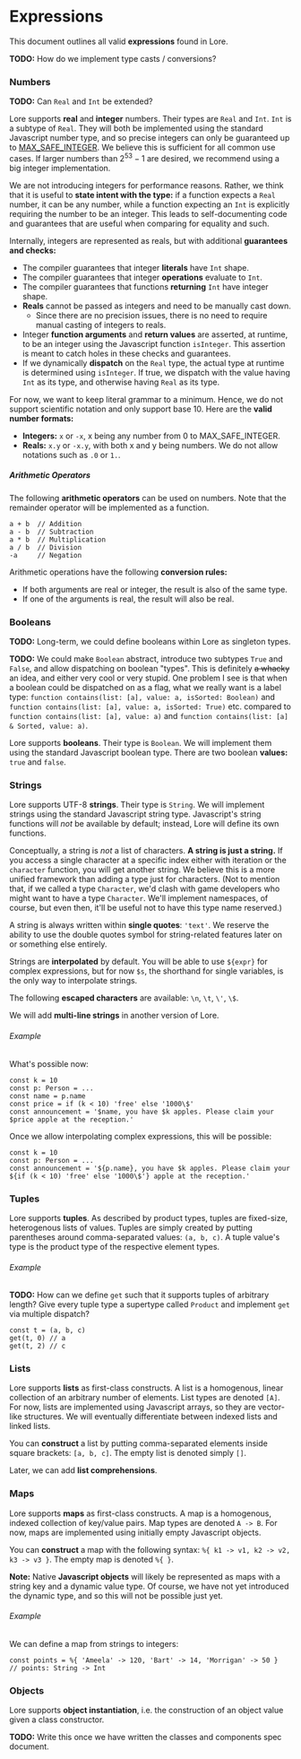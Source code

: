 # Expressions

This document outlines all valid **expressions** found in Lore.

**TODO:** How do we implement type casts / conversions?



### Numbers

**TODO:** Can `Real` and `Int` be extended?

Lore supports **real** and **integer** numbers. Their types are `Real` and `Int`. `Int` is a subtype of `Real`. They will both be implemented using the standard Javascript number type, and so precise integers can only be guaranteed up to [MAX_SAFE_INTEGER](https://developer.mozilla.org/en-US/docs/Web/JavaScript/Reference/Global_Objects/Number/MAX_SAFE_INTEGER). We believe this is sufficient for all common use cases. If larger numbers than $2^{53}-1$ are desired, we recommend using a big integer implementation.

We are not introducing integers for performance reasons. Rather, we think that it is useful to **state intent with the type:** if a function expects a `Real` number, it can be any number, while a function expecting an `Int` is explicitly requiring the number to be an integer. This leads to self-documenting code and guarantees that are useful when comparing for equality and such.

Internally, integers are represented as reals, but with additional **guarantees and checks:**

- The compiler guarantees that integer **literals** have `Int` shape.
- The compiler guarantees that integer **operations** evaluate to `Int`.
- The compiler guarantees that functions **returning** `Int` have integer shape.
- **Reals** cannot be passed as integers and need to be manually cast down.
  - Since there are no precision issues, there is no need to require manual casting of integers to reals.
- Integer **function arguments** and **return values** are asserted, at runtime, to be an integer using the Javascript function `isInteger`. This assertion is meant to catch holes in these checks and guarantees.
- If we dynamically **dispatch** on the `Real` type, the actual type at runtime is determined using `isInteger`. If true, we dispatch with the value having `Int` as its type, and otherwise having `Real` as its type.

For now, we want to keep literal grammar to a minimum. Hence, we do not support scientific notation and only support base 10. Here are the **valid number formats:**

- **Integers:** `x` or `-x`, x being any number from 0 to MAX_SAFE_INTEGER.
- **Reals:** `x.y` or `-x.y`, with both x and y being numbers. We do not allow notations such as `.0` or `1.`.

##### Arithmetic Operators

The following **arithmetic operators** can be used on numbers. Note that the remainder operator will be implemented as a function.

```
a + b  // Addition
a - b  // Subtraction
a * b  // Multiplication
a / b  // Division
-a     // Negation
```

Arithmetic operations have the following **conversion rules:** 

- If both arguments are real or integer, the result is also of the same type.
- If one of the arguments is real, the result will also be real.



### Booleans

**TODO:** Long-term, we could define booleans within Lore as singleton types.

**TODO:** We could make `Boolean` abstract, introduce two subtypes `True` and `False`, and allow dispatching on boolean "types". This is definitely ~~a whacky~~ an idea, and either very cool or very stupid. One problem I see is that when a boolean could be dispatched on as a flag, what we really want is a label type: `function contains(list: [a], value: a, isSorted: Boolean)` and `function contains(list: [a], value: a, isSorted: True)` etc. compared to `function contains(list: [a], value: a)` and `function contains(list: [a] & Sorted, value: a)`.

Lore supports **booleans**. Their type is `Boolean`. We will implement them using the standard Javascript boolean type. There are two boolean **values:** `true` and `false`. 



### Strings

Lore supports UTF-8 **strings**. Their type is `String`. We will implement strings using the standard Javascript string type. Javascript's string functions will *not* be available by default; instead, Lore will define its own functions.

Conceptually, a string is *not* a list of characters. **A string is just a string.** If you access a single character at a specific index either with iteration or the `character` function, you will get another string. We believe this is a more unified framework than adding a type just for characters. (Not to mention that, if we called a type `Character`, we'd clash with game developers who might want to have a type `Character`. We'll implement namespaces, of course, but even then, it'll be useful not to have this type name reserved.)

A string is always written within **single quotes**: `'text'`. We reserve the ability to use the double quotes symbol for string-related features later on or something else entirely.

Strings are **interpolated** by default. You will be able to use `${expr}` for complex expressions, but for now `$s`, the shorthand for single variables, is the only way to interpolate strings.

The following **escaped characters** are available: `\n`, `\t`, `\'`, `\$`.

We will add **multi-line strings** in another version of Lore.

###### Example

What's possible now:

```
const k = 10
const p: Person = ...
const name = p.name
const price = if (k < 10) 'free' else '1000\$'
const announcement = '$name, you have $k apples. Please claim your $price apple at the reception.'
```

Once we allow interpolating complex expressions, this will be possible:

```
const k = 10
const p: Person = ...
const announcement = '${p.name}, you have $k apples. Please claim your ${if (k < 10) 'free' else '1000\$'} apple at the reception.'
```



### Tuples

Lore supports **tuples**. As described by product types, tuples are fixed-size, heterogenous lists of values. Tuples are simply created by putting parentheses around comma-separated values: `(a, b, c)`. A tuple value's type is the product type of the respective element types.

###### Example

**TODO:** How can we define `get` such that it supports tuples of arbitrary length? Give every tuple type a supertype called `Product` and implement `get` via multiple dispatch?

```
const t = (a, b, c)
get(t, 0) // a
get(t, 2) // c
```



### Lists

Lore supports **lists** as first-class constructs. A list is a homogenous, linear collection of an arbitrary number of elements. List types are denoted `[A]`. For now, lists are implemented using Javascript arrays, so they are vector-like structures. We will eventually differentiate between indexed lists and linked lists.

You can **construct** a list by putting comma-separated elements inside square brackets: `[a, b, c]`. The empty list is denoted simply `[]`.

Later, we can add **list comprehensions**.



### Maps

Lore supports **maps** as first-class constructs. A map is a homogenous, indexed collection of key/value pairs. Map types are denoted `A -> B`. For now, maps are implemented using initially empty Javascript objects.

You can **construct** a map with the following syntax: `%{ k1 -> v1, k2 -> v2, k3 -> v3 }`. The empty map is denoted `%{ }`.

**Note:** Native **Javascript objects** will likely be represented as maps with a string key and a dynamic value type. Of course, we have not yet introduced the dynamic type, and so this will not be possible just yet.

###### Example

We can define a map from strings to integers:

```
const points = %{ 'Ameela' -> 120, 'Bart' -> 14, 'Morrigan' -> 50 }
// points: String -> Int
```



### Objects

Lore supports **object instantiation**, i.e. the construction of an object value given a class constructor.

**TODO:** Write this once we have written the classes and components spec document.







